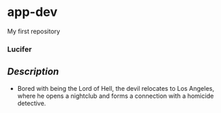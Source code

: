# app-dev
My first repository

### **Lucifer**

## *Description*
- Bored with being the Lord of Hell, the devil relocates to Los Angeles, where he opens a nightclub and forms a connection with a homicide detective.
